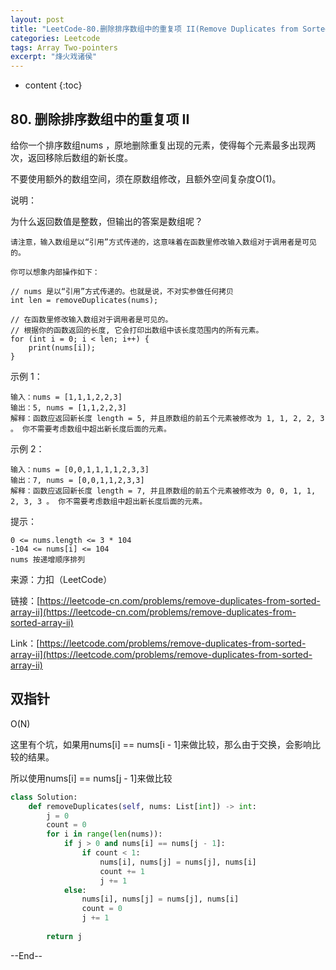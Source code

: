 ```yaml
---
layout: post
title: "LeetCode-80.删除排序数组中的重复项 II(Remove Duplicates from Sorted Array II)"
categories: Leetcode
tags: Array Two-pointers
excerpt: "烽火戏诸侯"
---
```


* content
{:toc}

## 80. 删除排序数组中的重复项 II

给你一个排序数组nums ，原地删除重复出现的元素，使得每个元素最多出现两次，返回移除后数组的新长度。

不要使用额外的数组空间，须在原数组修改​，且额外空间复杂度O(1)。

说明：

为什么返回数值是整数，但输出的答案是数组呢？

```
请注意，输入数组是以“引用”方式传递的，这意味着在函数里修改输入数组对于调用者是可见的。

你可以想象内部操作如下：

// nums 是以“引用”方式传递的。也就是说，不对实参做任何拷贝
int len = removeDuplicates(nums);

// 在函数里修改输入数组对于调用者是可见的。
// 根据你的函数返回的长度, 它会打印出数组中该长度范围内的所有元素。
for (int i = 0; i < len; i++) {
    print(nums[i]);
}
```

示例 1：

```
输入：nums = [1,1,1,2,2,3]
输出：5, nums = [1,1,2,2,3]
解释：函数应返回新长度 length = 5, 并且原数组的前五个元素被修改为 1, 1, 2, 2, 3 。 你不需要考虑数组中超出新长度后面的元素。
```

示例 2：

```
输入：nums = [0,0,1,1,1,1,2,3,3]
输出：7, nums = [0,0,1,1,2,3,3]
解释：函数应返回新长度 length = 7, 并且原数组的前五个元素被修改为 0, 0, 1, 1, 2, 3, 3 。 你不需要考虑数组中超出新长度后面的元素。
```

提示：

```
0 <= nums.length <= 3 * 104
-104 <= nums[i] <= 104
nums 按递增顺序排列
```

来源：力扣（LeetCode）

链接：[https://leetcode-cn.com/problems/remove-duplicates-from-sorted-array-ii](https://leetcode-cn.com/problems/remove-duplicates-from-sorted-array-ii)

Link：[https://leetcode.com/problems/remove-duplicates-from-sorted-array-ii](https://leetcode.com/problems/remove-duplicates-from-sorted-array-ii)


## 双指针

O(N)

这里有个坑，如果用nums[i] == nums[i - 1]来做比较，那么由于交换，会影响比较的结果。

所以使用nums[i] == nums[j - 1]来做比较

```python
class Solution:
    def removeDuplicates(self, nums: List[int]) -> int:
        j = 0
        count = 0
        for i in range(len(nums)):
            if j > 0 and nums[i] == nums[j - 1]:
                if count < 1:
                    nums[i], nums[j] = nums[j], nums[i]
                    count += 1
                    j += 1
            else:
                nums[i], nums[j] = nums[j], nums[i]
                count = 0
                j += 1
        
        return j
```


--End--
